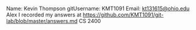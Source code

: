 Name: Kevin Thompson
gitUsername: KMT1091
Email: kt131615@ohio.edu
Alex I recorded my answers at https://github.com/KMT1091/git-lab/blob/master/answers.md
CS 2400 
